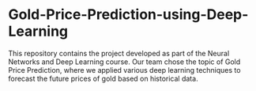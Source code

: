 # Gold-Price-Prediction-using-Deep-Learning
This repository contains the project developed as part of the Neural Networks and Deep Learning course. Our team chose the topic of Gold Price Prediction, where we applied various deep learning techniques to forecast the future prices of gold based on historical data.
